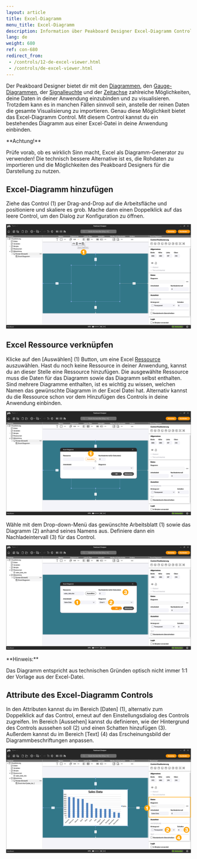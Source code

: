 ```yaml
---
layout: article
title: Excel-Diagramm
menu_title: Excel-Diagramm
description: Information über Peakboard Designer Excel-Diagramm Control.
lang: de
weight: 680
ref: con-680
redirect_from:
 - /controls/12-de-excel-viewer.html
 - /controls/de-excel-viewer.html
---
```


Der Peakboard Designer bietet dir mit den [Diagrammen](/controls/Chart/de-chart.html), den [Gauge-Diagrammen](/controls/Chart/de-gauge.html), der [Signalleuchte](/controls/Chart/de-signal-lamp.html) und der [Zeitachse](/controls/Chart/de-timeline.html) zahlreiche Möglichkeiten, deine Daten in deiner Anwendung einzubinden und zu visualisieren. Trotzdem kann es in manchen Fällen sinnvoll sein, anstelle der reinen Daten die gesamte Visualisierung zu importieren. Genau diese Möglichkeit bietet das Excel-Diagramm Control. Mit diesem Control kannst du ein bestehendes Diagramm aus einer Excel-Datei in deine Anwendung einbinden.

<div class="box-warning" markdown="1">
**Achtung!**

Prüfe vorab, ob es wirklich Sinn macht, Excel als Diagramm-Generator zu verwenden! Die technisch bessere Alternative ist es, die Rohdaten zu importieren und die Möglichkeiten des Peakboard Designers für die Darstellung zu nutzen.
</div>

## Excel-Diagramm hinzufügen

Ziehe das Control (1) per Drag-and-Drop auf die Arbeitsfläche und positioniere und skaliere es grob.
Mache dann einen Doppelklick auf das leere Control, um den Dialog zur Konfiguration zu öffnen.

![Control hinzufügen](/assets/images/Controls/Excel-Viewer/de-excel-viewer-01.png)

## Excel Ressource verknüpfen

Klicke auf den [Auswählen] (1) Button, um eine Excel [Ressource](/resources/de-resources-intro.html) auszuwählen. Hast du noch keine Ressource in deiner Anwendung, kannst du an dieser Stelle eine Ressource hinzufügen. Die ausgewählte Ressource muss die Daten für das Diagramm sowie das Diagramm selbst enthalten. Sind mehrere Diagramme enthalten, ist es wichtig zu wissen, welchen Namen das gewünschte Diagramm in der Excel Datei hat. Alternativ kannst du die Ressource schon vor dem Hinzufügen des Controls in deine Anwendung einbinden.

![Ressource auswählen](/assets/images/Controls/Excel-Viewer/de-excel-viewer-02.png)

Wähle mit dem Drop-down-Menü das gewünschte Arbeitsblatt (1) sowie das Diagramm (2) anhand seines Namens aus.
Definiere dann ein Nachladeintervall (3) für das Control.

![Diagramm auswählen](/assets/images/Controls/Excel-Viewer/de-excel-viewer-03.png)

<div class="box-tip" markdown="1">
**Hinweis:**

Das Diagramm entspricht aus technischen Gründen optisch nicht immer 1:1 der Vorlage aus der Excel-Datei.
</div>

## Attribute des Excel-Diagramm Controls

In den Attributen kannst du im Bereich [Daten] (1), alternativ zum Doppelklick auf das Control, erneut auf den Einstellungsdialog des Controls zugreifen. Im Bereich [Aussehen] kannst du definieren, wie der Hintergrund des Controls aussehen soll (2) und einen Schatten hinzufügen (3). Außerdem kannst du im Bereich [Text] (4) das Erscheinungsbild der Diagrammbeschriftungen anpassen.

![Aussehen des Diagramms anpassen](/assets/images/Controls/Excel-Viewer/de-excel-viewer-04.png)
